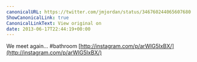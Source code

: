 ```yaml
---
canonicalURL: https://twitter.com/jmjordan/status/346760244065607680
ShowCanonicalLink: true
CanonicalLinkText: View original on
date: 2013-06-17T22:44:19+00:00
---
```

We meet again... #bathroom [http://instagram.com/p/arWIG5IxBX/](http://instagram.com/p/arWIG5IxBX/)